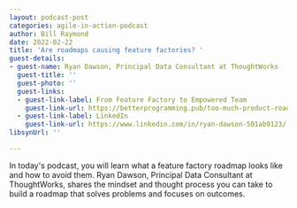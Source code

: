 ```yaml
---
layout: podcast-post
categories: agile-in-action-podcast
author: Bill Raymond
date: 2022-02-22
title: 'Are roadmaps causing feature factories? '
guest-details:
- guest-name: Ryan Dawson, Principal Data Consultant at ThoughtWorks
  guest-title: ''
  guest-photo: ''
  guest-links:
  - guest-link-label: From Feature Factory to Empowered Team
    guest-link-url: https://betterprogramming.pub/too-much-product-roadmap-may-kill-you-heres-a-better-strategy-a383823d53f5
  - guest-link-label: LinkedIn
    guest-link-url: https://www.linkedin.com/in/ryan-dawson-501ab9123/
libsynUrl: ''

---
```

In today's podcast, you will learn what a feature factory roadmap looks like and how to avoid them. Ryan Dawson, Principal Data Consultant at ThoughtWorks, shares the mindset and thought process you can take to build a roadmap that solves problems and focuses on outcomes.